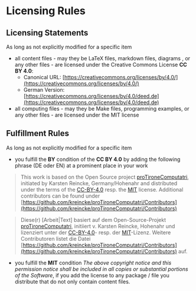 <!--
% This file is part of the Open Source project 'proTironeComputatri'
% (c) 2025 Karsten Reincke (https://github.com/kreincke/proTironeComputatri)
% It is distributed under the terms of the creative commons license
% CC-BY-4.0 (= https://creativecommons.org/licenses/by/4.0/)
-->
<!-- LTeX:Language=de-DE -->

# Licensing Rules

## Licensing Statements

As long as not explicitly modified for a specific item

* all content files - may they be LaTeX files, markdown files, diagrams , or any other files - are licensed under the Creative Commons License **CC BY 4.0**: 
  * Canonical URL: [https://creativecommons.org/licenses/by/4.0/](https://creativecommons.org/licenses/by/4.0/)
  * German Version: [https://creativecommons.org/licenses/by/4.0/deed.de](https://creativecommons.org/licenses/by/4.0/deed.de)
* all computing files - may they be Make files, programming examples, or any other files - are licensed under the MIT license

## Fulfillment Rules

As long as not explicitly modified for a specific item

* you fulfill the **BY** condition of the **CC BY 4.0** by adding the following phrase (DE oder EN) at a prominent place in your work

<!-- LTeX:Language=en-US -->
> This work is based on the Open Source project [proTironeComputatri](https://github.com/kreincke/proTironeComputatri), initiated by Karsten Reincke, Germany/Hohenahr and distributed under the terms of the [CC-BY-4.0](https://creativecommons.org/licenses/by/4.0/) resp. the [MIT](https://github.com/kreincke/proTironeComputatri/LICENSE.MIT.md) license. Additional contributors can be found under [https://github.com/kreincke/proTironeComputatri/Contributors](https://github.com/kreincke/proTironeComputatri/Contributors)

<!-- LTeX:Language=de-DE -->
> Diese(r) [Arbeit|Text] basiert auf dem Open-Source-Projekt [proTironeComputatri](https://github.com/kreincke/proTironeComputatri), initiiert v. Karsten Reincke, Hohenahr und lizenziert unter der [CC-BY-4.0](https://creativecommons.org/licenses/by/4.0/)- resp. der [MIT](https://github.com/kreincke/proTironeComputatri/LICENSE.MIT.md)-Lizenz. Weitere Contributoren listet die Datei [https://github.com/kreincke/proTironeComputatri/Contributors](https://github.com/kreincke/proTironeComputatri/Contributors) auf.

* you fulfill the **MIT** condition *The above copyright notice and this permission notice shall be included in all copies or substantial portions of the Software*, if you add the license to any package / file you distribute that do not only contain content files.


